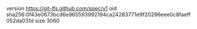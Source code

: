 version https://git-lfs.github.com/spec/v1
oid sha256:0f43e0673bcd6e965593992194ca24283771e9f20296eee0c8faeff052da031d
size 3060
